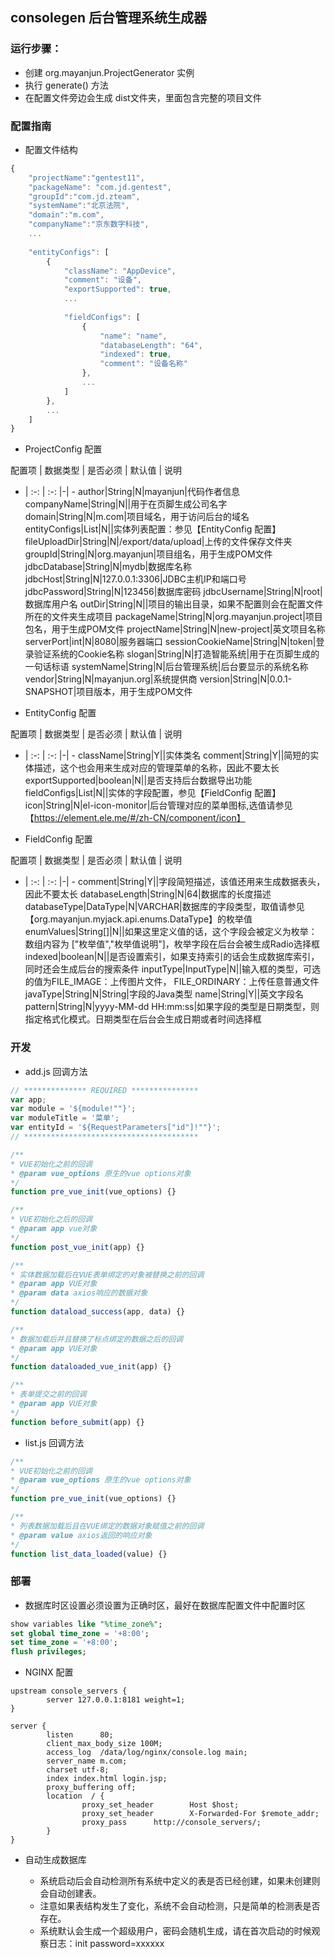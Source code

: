 ## consolegen 后台管理系统生成器

### 运行步骤：

- 创建 org.mayanjun.ProjectGenerator 实例
- 执行 generate() 方法
- 在配置文件旁边会生成 dist文件夹，里面包含完整的项目文件

### 配置指南

- 配置文件结构

```javascript
{
    "projectName":"gentest11",
    "packageName": "com.jd.gentest",
    "groupId":"com.jd.zteam",
    "systemName":"北京法院",
    "domain":"m.com",
    "companyName":"京东数字科技",
    ...
    
    "entityConfigs": [
        {
            "className": "AppDevice",
            "comment": "设备",
            "exportSupported": true,
            ...
            
            "fieldConfigs": [
                {
                    "name": "name",
                    "databaseLength": "64",
                    "indexed": true,
                    "comment": "设备名称"
                },
                ...
            ]
        },
        ...
    ]
}
```

- ProjectConfig 配置

配置项 | 数据类型 | 是否必须 | 默认值 | 说明
- | :-: | :-: |-| -
author|String|N|mayanjun|代码作者信息
companyName|String|N||用于在页脚生成公司名字
domain|String|N|m.com|项目域名，用于访问后台的域名
entityConfigs|List|N||实体列表配置：参见【EntityConfig 配置】
fileUploadDir|String|N|/export/data/upload|上传的文件保存文件夹
groupId|String|N|org.mayanjun|项目组名，用于生成POM文件
jdbcDatabase|String|N|mydb|数据库名称
jdbcHost|String|N|127.0.0.1:3306|JDBC主机IP和端口号
jdbcPassword|String|N|123456|数据库密码
jdbcUsername|String|N|root|数据库用户名
outDir|String|N||项目的输出目录，如果不配置则会在配置文件所在的文件夹生成项目
packageName|String|N|org.mayanjun.project|项目包名，用于生成POM文件
projectName|String|N|new-project|英文项目名称
serverPort|int|N|8080|服务器端口
sessionCookieName|String|N|token|登录验证系统的Cookie名称
slogan|String|N|打造智能系统|用于在页脚生成的一句话标语
systemName|String|N|后台管理系统|后台要显示的系统名称
vendor|String|N|mayanjun.org|系统提供商
version|String|N|0.0.1-SNAPSHOT|项目版本，用于生成POM文件

- EntityConfig 配置

配置项 | 数据类型 | 是否必须 | 默认值 | 说明
- | :-: | :-: |-| -
className|String|Y||实体类名
comment|String|Y||简短的实体描述，这个也会用来生成对应的管理菜单的名称，因此不要太长
exportSupported|boolean|N||是否支持后台数据导出功能
fieldConfigs|List|N||实体的字段配置，参见【FieldConfig 配置】
icon|String|N|el-icon-monitor|后台管理对应的菜单图标,选值请参见【https://element.ele.me/#/zh-CN/component/icon】

- FieldConfig 配置

配置项 | 数据类型 | 是否必须 | 默认值 | 说明
- | :-: | :-: |-| -
comment|String|Y||字段简短描述，该值还用来生成数据表头，因此不要太长
databaseLength|String|N|64|数据库的长度描述
databaseType|DataType|N|VARCHAR|数据库的字段类型，取值请参见【org.mayanjun.myjack.api.enums.DataType】的枚举值
enumValues|String[]|N||如果这里定义值的话，这个字段会被定义为枚举： 数组内容为 ["枚举值","枚举值说明"]，枚举字段在后台会被生成Radio选择框
indexed|boolean|N||是否设置索引，如果支持索引的话会生成数据库索引，同时还会生成后台的搜索条件
inputType|InputType|N||输入框的类型，可选的值为FILE_IMAGE：上传图片文件， FILE_ORDINARY：上传任意普通文件
javaType|String|N|String|字段的Java类型
name|String|Y||英文字段名
pattern|String|N|yyyy-MM-dd HH:mm:ss|如果字段的类型是日期类型，则指定格式化模式。日期类型在后台会生成日期或者时间选择框


### 开发

- add.js 回调方法

```javascript
// ************** REQUIRED ***************
var app;
var module = '${module!""}';
var moduleTitle = '菜单';
var entityId = '${RequestParameters["id"]!""}';
// ***************************************

/**
* VUE初始化之前的回调
* @param vue_options 原生的vue options对象
*/
function pre_vue_init(vue_options) {}

/**
* VUE初始化之后的回调
* @param app vue对象
*/
function post_vue_init(app) {}

/**
* 实体数据加载后在VUE表单绑定的对象被替换之前的回调
* @param app VUE对象
* @param data axios响应的数据对象
*/
function dataload_success(app, data) {}

/**
* 数据加载后并且替换了标点绑定的数据之后的回调
* @param app VUE对象
*/
function dataloaded_vue_init(app) {}

/**
* 表单提交之前的回调
* @param app VUE对象
*/
function before_submit(app) {}
```

- list.js 回调方法

```javascript
/**
* VUE初始化之前的回调
* @param vue_options 原生的vue options对象
*/
function pre_vue_init(vue_options) {}

/**
* 列表数据加载后且在VUE绑定的数据对象赋值之前的回调
* @param value axios返回的响应对象
*/
function list_data_loaded(value) {}

```

### 部署

- 数据库时区设置必须设置为正确时区，最好在数据库配置文件中配置时区

```sql
show variables like "%time_zone%";
set global time_zone = '+8:00';
set time_zone = '+8:00';
flush privileges;
```

- NGINX 配置

```nginx
upstream console_servers {
        server 127.0.0.1:8181 weight=1;
}

server {
        listen      80;
	    client_max_body_size 100M;
        access_log  /data/log/nginx/console.log main;
        server_name m.com;
        charset utf-8;
        index index.html login.jsp;
	    proxy_buffering off;
        location  / {
                proxy_set_header        Host $host;
                proxy_set_header        X-Forwarded-For $remote_addr;
                proxy_pass      http://console_servers/;
        }
}

```

- 自动生成数据库

    - 系统启动后会自动检测所有系统中定义的表是否已经创建，如果未创建则会自动创建表。
    - 注意如果表结构发生了变化，系统不会自动检测，只是简单的检测表是否存在。
    - 系统默认会生成一个超级用户，密码会随机生成，请在首次启动的时候观察日志：init password=xxxxxx